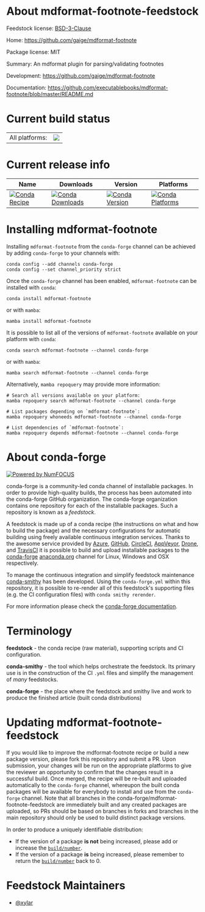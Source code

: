 About mdformat-footnote-feedstock
=================================

Feedstock license: [BSD-3-Clause](https://github.com/conda-forge/mdformat-footnote-feedstock/blob/main/LICENSE.txt)

Home: https://github.com/gaige/mdformat-footnote

Package license: MIT

Summary: An mdformat plugin for parsing/validating footnotes

Development: https://github.com/gaige/mdformat-footnote

Documentation: https://github.com/executablebooks/mdformat-footnote/blob/master/README.md

Current build status
====================


<table><tr><td>All platforms:</td>
    <td>
      <a href="https://dev.azure.com/conda-forge/feedstock-builds/_build/latest?definitionId=23716&branchName=main">
        <img src="https://dev.azure.com/conda-forge/feedstock-builds/_apis/build/status/mdformat-footnote-feedstock?branchName=main">
      </a>
    </td>
  </tr>
</table>

Current release info
====================

| Name | Downloads | Version | Platforms |
| --- | --- | --- | --- |
| [![Conda Recipe](https://img.shields.io/badge/recipe-mdformat--footnote-green.svg)](https://anaconda.org/conda-forge/mdformat-footnote) | [![Conda Downloads](https://img.shields.io/conda/dn/conda-forge/mdformat-footnote.svg)](https://anaconda.org/conda-forge/mdformat-footnote) | [![Conda Version](https://img.shields.io/conda/vn/conda-forge/mdformat-footnote.svg)](https://anaconda.org/conda-forge/mdformat-footnote) | [![Conda Platforms](https://img.shields.io/conda/pn/conda-forge/mdformat-footnote.svg)](https://anaconda.org/conda-forge/mdformat-footnote) |

Installing mdformat-footnote
============================

Installing `mdformat-footnote` from the `conda-forge` channel can be achieved by adding `conda-forge` to your channels with:

```
conda config --add channels conda-forge
conda config --set channel_priority strict
```

Once the `conda-forge` channel has been enabled, `mdformat-footnote` can be installed with `conda`:

```
conda install mdformat-footnote
```

or with `mamba`:

```
mamba install mdformat-footnote
```

It is possible to list all of the versions of `mdformat-footnote` available on your platform with `conda`:

```
conda search mdformat-footnote --channel conda-forge
```

or with `mamba`:

```
mamba search mdformat-footnote --channel conda-forge
```

Alternatively, `mamba repoquery` may provide more information:

```
# Search all versions available on your platform:
mamba repoquery search mdformat-footnote --channel conda-forge

# List packages depending on `mdformat-footnote`:
mamba repoquery whoneeds mdformat-footnote --channel conda-forge

# List dependencies of `mdformat-footnote`:
mamba repoquery depends mdformat-footnote --channel conda-forge
```


About conda-forge
=================

[![Powered by
NumFOCUS](https://img.shields.io/badge/powered%20by-NumFOCUS-orange.svg?style=flat&colorA=E1523D&colorB=007D8A)](https://numfocus.org)

conda-forge is a community-led conda channel of installable packages.
In order to provide high-quality builds, the process has been automated into the
conda-forge GitHub organization. The conda-forge organization contains one repository
for each of the installable packages. Such a repository is known as a *feedstock*.

A feedstock is made up of a conda recipe (the instructions on what and how to build
the package) and the necessary configurations for automatic building using freely
available continuous integration services. Thanks to the awesome service provided by
[Azure](https://azure.microsoft.com/en-us/services/devops/), [GitHub](https://github.com/),
[CircleCI](https://circleci.com/), [AppVeyor](https://www.appveyor.com/),
[Drone](https://cloud.drone.io/welcome), and [TravisCI](https://travis-ci.com/)
it is possible to build and upload installable packages to the
[conda-forge](https://anaconda.org/conda-forge) [anaconda.org](https://anaconda.org/)
channel for Linux, Windows and OSX respectively.

To manage the continuous integration and simplify feedstock maintenance
[conda-smithy](https://github.com/conda-forge/conda-smithy) has been developed.
Using the ``conda-forge.yml`` within this repository, it is possible to re-render all of
this feedstock's supporting files (e.g. the CI configuration files) with ``conda smithy rerender``.

For more information please check the [conda-forge documentation](https://conda-forge.org/docs/).

Terminology
===========

**feedstock** - the conda recipe (raw material), supporting scripts and CI configuration.

**conda-smithy** - the tool which helps orchestrate the feedstock.
                   Its primary use is in the construction of the CI ``.yml`` files
                   and simplify the management of *many* feedstocks.

**conda-forge** - the place where the feedstock and smithy live and work to
                  produce the finished article (built conda distributions)


Updating mdformat-footnote-feedstock
====================================

If you would like to improve the mdformat-footnote recipe or build a new
package version, please fork this repository and submit a PR. Upon submission,
your changes will be run on the appropriate platforms to give the reviewer an
opportunity to confirm that the changes result in a successful build. Once
merged, the recipe will be re-built and uploaded automatically to the
`conda-forge` channel, whereupon the built conda packages will be available for
everybody to install and use from the `conda-forge` channel.
Note that all branches in the conda-forge/mdformat-footnote-feedstock are
immediately built and any created packages are uploaded, so PRs should be based
on branches in forks and branches in the main repository should only be used to
build distinct package versions.

In order to produce a uniquely identifiable distribution:
 * If the version of a package **is not** being increased, please add or increase
   the [``build/number``](https://docs.conda.io/projects/conda-build/en/latest/resources/define-metadata.html#build-number-and-string).
 * If the version of a package **is** being increased, please remember to return
   the [``build/number``](https://docs.conda.io/projects/conda-build/en/latest/resources/define-metadata.html#build-number-and-string)
   back to 0.

Feedstock Maintainers
=====================

* [@xylar](https://github.com/xylar/)

